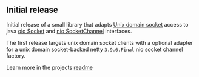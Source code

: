 ## Initial release

Initial release of a small library that adapts [Unix domain socket](http://en.wikipedia.org/wiki/Unix_domain_socket) access to java [oio Socket](http://docs.oracle.com/javase/7/docs/api/java/net/Socket.html) and [nio SocketChannel](http://docs.oracle.com/javase/7/docs/api/java/nio/channels/SocketChannel.html) interfaces.

The first release targets unix domain socket clients with a optional adapter for a unix domain socket-backed netty `3.9.6.Final`
nio socket channel factory.

Learn more in the projects [readme](https://github.com/softprops/unisockets/#readme)
